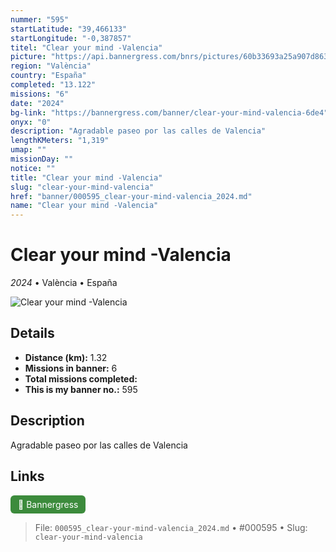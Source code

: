 ```yaml
---
nummer: "595"
startLatitude: "39,466133"
startLongitude: "-0,387857"
titel: "Clear your mind -Valencia"
picture: "https://api.bannergress.com/bnrs/pictures/60b33693a25a907d8635e803d0a96741"
region: "València"
country: "España"
completed: "13.122"
missions: "6"
date: "2024"
bg-link: "https://bannergress.com/banner/clear-your-mind-valencia-6de4"
onyx: "0"
description: "Agradable paseo por las calles de Valencia"
lengthKMeters: "1,319"
umap: ""
missionDay: ""
notice: ""
title: "Clear your mind -Valencia"
slug: "clear-your-mind-valencia"
href: "banner/000595_clear-your-mind-valencia_2024.md"
name: "Clear your mind -Valencia"
---
```

# Clear your mind -Valencia

*2024* • València • España

![Clear your mind -Valencia](https://api.bannergress.com/bnrs/pictures/60b33693a25a907d8635e803d0a96741)



## Details
- **Distance (km):** 1.32
- **Missions in banner:** 6
- **Total missions completed:** 
- **This is my banner no.:** 595



## Description
Agradable paseo por las calles de Valencia



## Links
<a href="https://bannergress.com/banner/clear-your-mind-valencia-6de4" target="_blank" style="display:inline-block;margin-right:8px;padding:6px 12px;background:#3c8b3c;color:#fff;text-decoration:none;border-radius:6px;">🔗 Bannergress</a>



> File: `000595_clear-your-mind-valencia_2024.md` • #000595 • Slug: `clear-your-mind-valencia`
